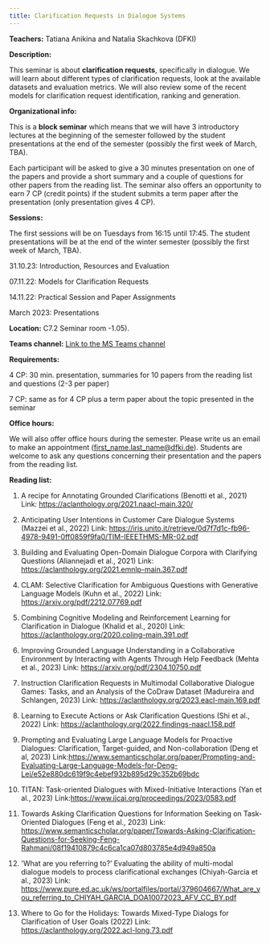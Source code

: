 ```yaml
---
title: Clarification Requests in Dialogue Systems
---
```


**Teachers:** Tatiana Anikina and Natalia Skachkova (DFKI)

**Description:**

This seminar is about **clarification requests**, specifically in dialogue. We will learn about different types of clarification requests, look at the available datasets and evaluation metrics. We will also review some of the recent models for clarification request identification, ranking and generation.

**Organizational info:**

This is a **block seminar** which means that we will have 3 introductory lectures at the beginning of the semester followed by the student presentations at the end of the semester (possibly the first week of March, TBA).
 
Each participant will be asked to give a 30 minutes presentation on one of the papers and provide a short summary and a couple of questions for other papers from the reading list. The seminar also offers an opportunity to earn 7 CP (credit points) if the student submits a term paper after the presentation (only presentation gives 4 CP).

**Sessions:** 

The first sessions will be on Tuesdays from 16:15 until 17:45. The student presentations will be at the end of the winter semester (possibly the first week of March, TBA).

31.10.23: Introduction, Resources and Evaluation

07.11.22: Models for Clarification Requests

14.11.22: Practical Session and Paper Assignments

March 2023: Presentations

**Location:** C7.2 Seminar room -1.05).


**Teams channel:** [Link to the MS Teams channel]

[Link to the MS Teams channel]: https://teams.microsoft.com/l/team/19%3agB6YrYO-zKCSpFle2zGHNXHaKSPTbEara2Igy2jjDaA1%40thread.tacv2/conversations?groupId=8b5423fc-5a73-4b68-bcb6-9895121304d9&tenantId=67610027-1ac3-49b6-8641-ccd83ce1b01f

**Requirements:**

4 CP: 30 min. presentation, summaries for 10 papers from the reading list and questions (2-3 per paper)

7 CP: same as for 4 CP plus a term paper about the topic presented in the seminar

**Office hours:**

We will also offer office hours during the semester. Please write us an email to make an appointment (first_name.last_name@dfki.de). Students are welcome to ask any questions concerning their presentation and the papers from the reading list.

**Reading list:**

1. A recipe for Annotating Grounded Clarifications (Benotti et al., 2021) Link: <https://aclanthology.org/2021.naacl-main.320/>

2. Anticipating User Intentions in Customer Care Dialogue Systems (Mazzei et al., 2022) Link: <https://iris.unito.it/retrieve/0d7f7d1c-fb96-4978-9491-0ff0859f9fa0/TIM-IEEETHMS-MR-02.pdf>

3. Building and Evaluating Open-Domain Dialogue Corpora with Clarifying Questions (Aliannejadi et al., 2021) Link: <https://aclanthology.org/2021.emnlp-main.367.pdf>

4. CLAM: Selective Clarification for Ambiguous Questions with Generative Language Models (Kuhn et al., 2022) Link: <https://arxiv.org/pdf/2212.07769.pdf>

5. Combining Cognitive Modeling and Reinforcement Learning for Clarification in Dialogue (Khalid et al., 2020) Link: <https://aclanthology.org/2020.coling-main.391.pdf>

6. Improving Grounded Language Understanding in a Collaborative Environment by 	Interacting with Agents Through Help Feedback (Mehta et al., 2023) Link: <https://arxiv.org/pdf/2304.10750.pdf>

7. Instruction Clarification Requests in Multimodal Collaborative Dialogue Games: Tasks, and an Analysis of the CoDraw Dataset (Madureira and Schlangen, 2023) Link: <https://aclanthology.org/2023.eacl-main.169.pdf>

8. Learning to Execute Actions or Ask Clarification Questions (Shi et al., 2022) Link: <https://aclanthology.org/2022.findings-naacl.158.pdf>

9. Prompting and Evaluating Large Language Models for Proactive Dialogues: Clarification, Target-guided, and Non-collaboration (Deng et al, 2023) Link:<https://www.semanticscholar.org/paper/Prompting-and-Evaluating-Large-Language-Models-for-Deng-Lei/e52e880dc619f9c4ebef932b895d29c352b69bdc>

10. TITAN: Task-oriented Dialogues with Mixed-Initiative Interactions (Yan et al., 2023) Link:<https://www.ijcai.org/proceedings/2023/0583.pdf>

11. Towards Asking Clarification Questions for Information Seeking on Task-Oriented Dialogues (Feng et al., 2023) Link: <https://www.semanticscholar.org/paper/Towards-Asking-Clarification-Questions-for-Seeking-Feng-Rahmani/08f19410879c4c6ca1ca07d803785e4d949a850a>

12. 'What are you referring to?’ Evaluating the ability of multi-modal dialogue models to process clarificational exchanges (Chiyah-Garcia et al., 2023) Link: <https://www.pure.ed.ac.uk/ws/portalfiles/portal/379604667/What_are_you_referring_to_CHIYAH_GARCIA_DOA10072023_AFV_CC_BY.pdf>

13. Where to Go for the Holidays: Towards Mixed-Type Dialogs for Clarification of User Goals (2022) Link: <https://aclanthology.org/2022.acl-long.73.pdf>

